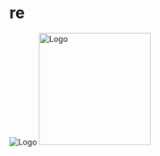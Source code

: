 <h1>re</h1>

![Logo](https://github.com/alditra/re/assets/99027675/6fde4147-76bc-46cb-8e1d-0bd7c7497eb3)
<img src="https://github.com/alditra/re/assets/99027675/6fde4147-76bc-46cb-8e1d-0bd7c7497eb3)https://github.com/alditra/re/assets/99027675/6fde4147-76bc-46cb-8e1d-0bd7c7497eb3" alt="Logo" width="200">
